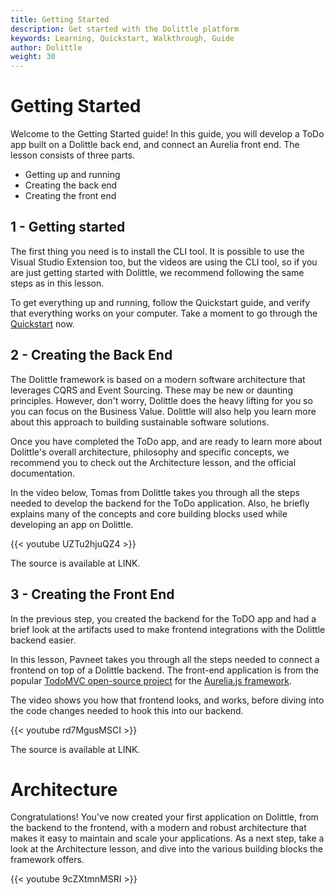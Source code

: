 ```yaml
---
title: Getting Started
description: Get started with the Dolittle platform
keywords: Learning, Quickstart, Walkthrough, Guide
author: Dolittle
weight: 30
---
```


# Getting Started
Welcome to the Getting Started guide! In this guide, you will develop a ToDo app built on a Dolittle back end, and connect an Aurelia front end.
The lesson consists of three parts.
- Getting up and running
- Creating the back end
- Creating the front end

## 1 - Getting started
The first thing you need is to install the CLI tool. It is possible to use the Visual Studio Extension too, but the videos are using the CLI tool, so if you are just getting started with Dolittle, we recommend following the same steps as in this lesson.

To get everything up and running, follow the Quickstart guide, and verify that everything works on your computer.
Take a moment to go through the [Quickstart](www.dolittle.com) now.

## 2 - Creating the Back End
The Dolittle framework is based on a modern software architecture that leverages CQRS and Event Sourcing. These may be new or daunting principles. However, don't worry, Dolittle does the heavy lifting for you so you can focus on the Business Value. Dolittle will also help you learn more about this approach to building sustainable software solutions.

Once you have completed the ToDo app, and are ready to learn more about Dolittle's overall architecture, philosophy and specific concepts, we recommend you to check out the Architecture lesson, and the official documentation. 

In the video below, Tomas from Dolittle takes you through all the steps needed to develop the backend for the ToDo application. Also, he briefly explains many of the concepts and core building blocks used while developing an app on Dolittle.

{{< youtube UZTu2hjuQZ4 >}}

The source is available at LINK.

## 3 - Creating the Front End
In the previous step, you created the backend for the ToDO app and had a brief look at the artifacts used to make frontend integrations with the Dolittle backend easier.

In this lesson, Pavneet takes you through all the steps needed to connect a frontend on top of a Dolittle backend. The front-end application is from the popular [TodoMVC open-source project](http://todomvc.com) for the [Aurelia.js framework](https://aurelia.io).

The video shows you how that frontend looks, and works, before diving into the code changes needed to hook this into our backend.

{{< youtube rd7MgusMSCI  >}}

The source is available at LINK.

# Architecture
Congratulations! You've now created your first application on Dolittle, from the backend to the frontend, with a modern and robust architecture that makes it easy to maintain and scale your applications.
As a next step, take a look at the Architecture lesson, and dive into the various building blocks the framework offers.

{{< youtube 9cZXtmnMSRI   >}}
